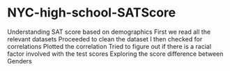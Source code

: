 # NYC-high-school-SATScore
Understanding SAT score based on demographics
First we read all the relevant datasets
Proceeded to clean the dataset
I then checked for correlations
Plotted the correlation
Tried to figure out if there is a racial factor involved with the test scores
Exploring the score difference between Genders
